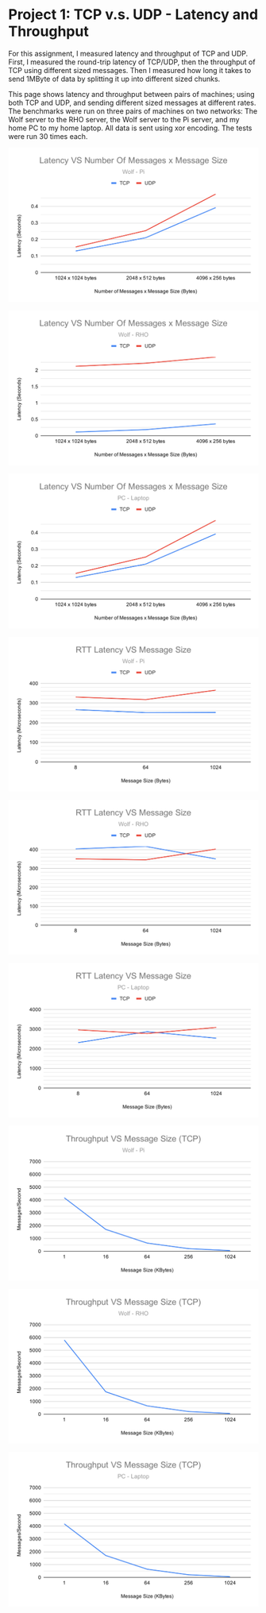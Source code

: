 # Project 1: TCP v.s. UDP - Latency and Throughput

For this assignment, I measured latency and throughput of TCP and UDP. First, I measured the round-trip latency of TCP/UDP, then the throughput of TCP using different sized messages. Then I measured how long it takes to send 1MByte of data by splitting it up into different sized chunks.

This page shows latency and throughput between pairs of machines; using both TCP and UDP, and sending different sized messages at different rates.
The benchmarks were run on three pairs of machines on two networks: The Wolf server to the RHO server, the Wolf server to the Pi server, and my home PC to my home laptop.
All data is sent using xor encoding.
The tests were run 30 times each.

![0](./0.svg)

![1](./1.svg)

![2](./2.svg)

![3](./3.svg)

![4](./4.svg)

![5](./5.svg)

![6](./6.svg)

![7](./7.svg)

![8](./8.svg)